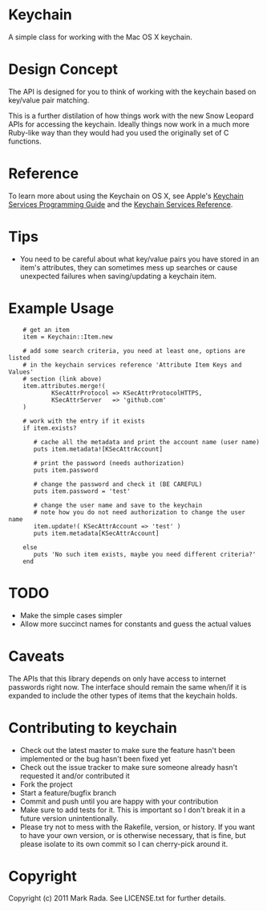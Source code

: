 Keychain
========

A simple class for working with the Mac OS X keychain.

Design Concept
==============

The API is designed for you to think of working with the keychain
based on key/value pair matching.

This is a further distilation of how things work with the new Snow
Leopard APIs for accessing the keychain. Ideally things now work in a
much more Ruby-like way than they would had you used the originally
set of C functions.

Reference
=========

To learn more about using the Keychain on OS X, see Apple's [Keychain Services Programming Guide](http://developer.apple.com/library/ios/#documentation/Security/Conceptual/keychainServConcepts/01introduction/introduction.html) and the [Keychain Services Reference](http://developer.apple.com/library/mac/#documentation/Security/Reference/keychainservices/Reference/reference.html).

Tips
====

* You need to be careful about what key/value pairs you have stored in an item's attributes, they can sometimes mess up searches or cause unexpected failures when saving/updating a keychain item.

Example Usage
=============

        # get an item
        item = Keychain::Item.new

        # add some search criteria, you need at least one, options are listed
        # in the keychain services reference 'Attribute Item Keys and Values'
        # section (link above)
        item.attributes.merge!(
                KSecAttrProtocol => KSecAttrProtocolHTTPS,
                KSecAttrServer   => 'github.com'
        )

        # work with the entry if it exists
        if item.exists?

           # cache all the metadata and print the account name (user name)
           puts item.metadata![KSecAttrAccount]

           # print the password (needs authorization)
           puts item.password

           # change the password and check it (BE CAREFUL)
           puts item.password = 'test'

           # change the user name and save to the keychain
           # note how you do not need authorization to change the user name
           item.update!( KSecAttrAccount => 'test' )
           puts item.metadata[KSecAttrAccount]

        else
           puts 'No such item exists, maybe you need different criteria?'
        end

TODO
====

- Make the simple cases simpler
- Allow more succinct names for constants and guess the actual values

Caveats
=======

The APIs that this library depends on only have access to internet
passwords right now. The interface should remain the same when/if it
is expanded to include the other types of items that the keychain holds.

Contributing to keychain
========================

* Check out the latest master to make sure the feature hasn't been implemented or the bug hasn't been fixed yet
* Check out the issue tracker to make sure someone already hasn't requested it and/or contributed it
* Fork the project
* Start a feature/bugfix branch
* Commit and push until you are happy with your contribution
* Make sure to add tests for it. This is important so I don't break it in a future version unintentionally.
* Please try not to mess with the Rakefile, version, or history. If you want to have your own version, or is otherwise necessary, that is fine, but please isolate to its own commit so I can cherry-pick around it.

Copyright
=========

Copyright (c) 2011 Mark Rada. See LICENSE.txt for
further details.

